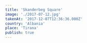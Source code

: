 ```yaml
---
title: 'Skanderbeg Square'
image: './2017-07-12.jpg'
takenAt: '2017-12-07T12:36:36.000Z'
country: 'Albania'
place: 'Tirana'
publish: true
---
```

